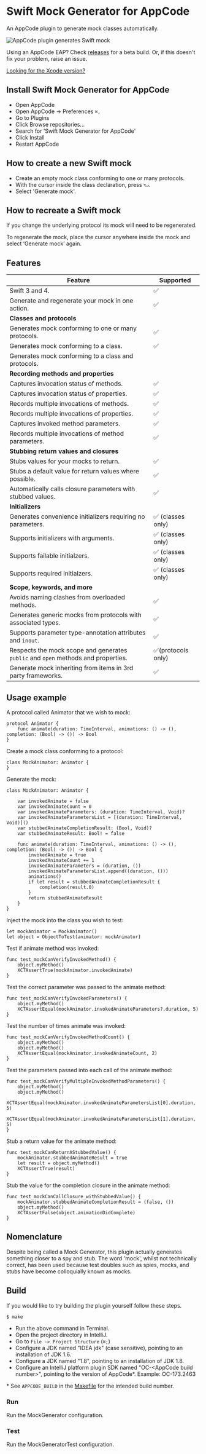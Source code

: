 # Swift Mock Generator for AppCode

An AppCode plugin to generate mock classes automatically. 

![AppCode plugin generates Swift mock](readme/MockGenerator.gif "AppCode plugin generates Swift mock")

Using an AppCode EAP? Check [releases](https://github.com/seanhenry/MockGenerator/releases) for a beta build. Or, if this doesn't fix your problem, raise an issue.

[Looking for the Xcode version?](https://github.com/seanhenry/SwiftMockGeneratorForXcode)

## Install Swift Mock Generator for AppCode

- Open AppCode
- Open AppCode → Preferences `⌘,`
- Go to Plugins
- Click Browse repositories...
- Search for 'Swift Mock Generator for AppCode'
- Click Install
- Restart AppCode

## How to create a new Swift mock

- Create an empty mock class conforming to one or many protocols.
- With the cursor inside the class declaration, press `⌥↵`.
- Select 'Generate mock'.

## How to recreate a Swift mock

If you change the underlying protocol its mock will need to be regenerated.  

To regenerate the mock, place the cursor anywhere inside the mock and select ‘Generate mock’ again.

## Features

| Feature | Supported |
|---|---|
| Swift 3 and 4.|✅|
| Generate and regenerate your mock in one action.|✅|
| **Classes and protocols** |
| Generates mock conforming to one or many protocols.|✅|
| Generates mock conforming to a class.|✅|
| Generates mock conforming to a class and protocols.||
| **Recording methods and properties** |
| Captures invocation status of methods.|✅|
| Captures invocation status of properties.|✅|
| Records multiple invocations of methods.|✅|
| Records multiple invocations of properties.|✅|
| Captures invoked method parameters.|✅|
| Records multiple invocations of method parameters.|✅|
| **Stubbing return values and closures** |
| Stubs values for your mocks to return.|✅|
| Stubs a default value for return values where possible.|✅|
| Automatically calls closure parameters with stubbed values.|✅|
| **Initializers** |
| Generates convenience initializers requiring no parameters.|✅ (classes only)|
| Supports initializers with arguments.|✅ (classes only)|
| Supports failable initialzers.|✅ (classes only)|
| Supports required initialzers.|✅ (classes only)|
| **Scope, keywords, and more** |
| Avoids naming clashes from overloaded methods.|✅|
| Generates generic mocks from protocols with associated types.|✅|
| Supports parameter type-annotation attributes and `inout`.|✅|
| Respects the mock scope and generates `public` and `open` methods and properties.|✅(protocols only)|
| Generate mock inheriting from items in 3rd party frameworks.|✅|

## Usage example

A protocol called Animator that we wish to mock:

```
protocol Animator {
    func animate(duration: TimeInterval, animations: () -> (), completion: (Bool) -> ()) -> Bool
}
```
Create a mock class conforming to a protocol:
```
class MockAnimator: Animator {
}
```
Generate the mock:

```
class MockAnimator: Animator {  
  
    var invokedAnimate = false
    var invokedAnimateCount = 0
    var invokedAnimateParameters: (duration: TimeInterval, Void)?
    var invokedAnimateParametersList = [(duration: TimeInterval, Void)]()
    var stubbedAnimateCompletionResult: (Bool, Void)?
    var stubbedAnimateResult: Bool! = false
  
    func animate(duration: TimeInterval, animations: () -> (), completion: (Bool) -> ()) -> Bool {
        invokedAnimate = true
        invokedAnimateCount += 1
        invokedAnimateParameters = (duration, ())
        invokedAnimateParametersList.append((duration, ()))
        animations()
        if let result = stubbedAnimateCompletionResult {
            completion(result.0)
        }
        return stubbedAnimateResult
    }
}
```
Inject the mock into the class you wish to test:

```
let mockAnimator = MockAnimator()
let object = ObjectToTest(animator: mockAnimator)
```
Test if animate method was invoked:

```
func test_mockCanVerifyInvokedMethod() {
    object.myMethod()
    XCTAssertTrue(mockAnimator.invokedAnimate)
}
```
Test the correct parameter was passed to the animate method:

```
func test_mockCanVerifyInvokedParameters() {
    object.myMethod()
    XCTAssertEqual(mockAnimator.invokedAnimateParameters?.duration, 5)
}
```
Test the number of times animate was invoked:

```
func test_mockCanVerifyInvokedMethodCount() {
    object.myMethod()
    object.myMethod()
    XCTAssertEqual(mockAnimator.invokedAnimateCount, 2)
}
```
Test the parameters passed into each call of the animate method:

```
func test_mockCanVerifyMultipleInvokedMethodParameters() {
    object.myMethod()
    object.myMethod()
    XCTAssertEqual(mockAnimator.invokedAnimateParametersList[0].duration, 5)
    XCTAssertEqual(mockAnimator.invokedAnimateParametersList[1].duration, 5)
}
```
Stub a return value for the animate method:

```
func test_mockCanReturnAStubbedValue() {
    mockAnimator.stubbedAnimateResult = true
    let result = object.myMethod()
    XCTAssertTrue(result)
}
```
Stub the value for the completion closure in the animate method:

```
func test_mockCanCallClosure_withStubbedValue() {
    mockAnimator.stubbedAnimateCompletionResult = (false, ())
    object.myMethod()
    XCTAssertFalse(object.animationDidComplete)
}
```

## Nomenclature

Despite being called a Mock Generator, this plugin actually generates something closer to a spy and stub. The word 'mock', whilst not technically correct, has been used because test doubles such as spies, mocks, and stubs have become colloquially known as mocks.

## Build

If you would like to try building the plugin yourself follow these steps.
```
$ make
```
- Run the above command in Terminal.
- Open the project directory in IntelliJ.
- Go to `File -> Project Structure` (`⌘;`)
- Configure a JDK named "IDEA jdk" (case sensitive), pointing to an installation of JDK 1.6.
- Configure a JDK named "1.8", pointing to an installation of JDK 1.8.
- Configure an IntelliJ platform plugin SDK named "OC-\<AppCode build number\>", pointing to the version of AppCode*. Example: OC-173.2463

\* See `APPCODE_BUILD` in the [Makefile](Makefile) for the intended build number.

### Run
Run the MockGenerator configuration.
### Test
Run the MockGeneratorTest configuration. 
